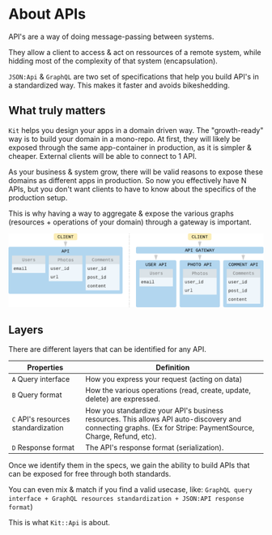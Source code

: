 # About APIs

API's are a way of doing message-passing between systems.

They allow a client to access & act on ressources of a remote system, while hidding most of the complexity of that system (encapsulation).

`JSON:Api` & `GraphQL` are two set of specifications that help you build API's in a standardized way. This makes it faster and avoids bikeshedding.

## What truly matters

`Kit` helps you design your apps in a domain driven way. The "growth-ready" way is to build your domain in a mono-repo. At first, they will likely be exposed through the same app-container in production, as it is simpler & cheaper.
External clients will be able to connect to 1 API.

As your business & system grow, there will be valid reasons to expose these domains as different apps in production. So now you effectively have N APIs,
but you don't want clients to have to know about the specifics of the production setup.

This is why having a way to aggregate & expose the various graphs (resources + operations of your domain) through a gateway is important.

![API Gateway](assets/images/api_gateway.png)

## Layers

There are different layers that can be identified for any API.

| Properties | Definition |
| -------- | -------- |
| `A` Query interface | How you express your request (acting on data) |
| `B` Query format | How the various operations (read, create, update, delete) are expressed. |
| `C` API's resources standardization | How you standardize your API's business resources. This allows API auto-discovery and connecting graphs. (Ex for Stripe: PaymentSource, Charge, Refund, etc). |
| `D` Response format | The API's response format (serialization). |

Once we identify them in the specs, we gain the ability to build APIs that can be exposed for free through both standards.

You can even mix & match if you find a valid usecase, like: `GraphQL query interface + GraphQL resources standardization + JSON:API response format`)

This is what `Kit::Api` is about.
